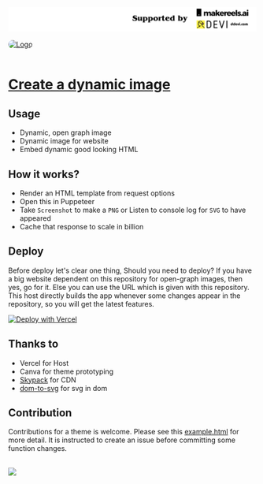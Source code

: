 [![Supported By](https://raw.githubusercontent.com/tuhinpal/tuhinpal/master/supported-by-banner.svg)](https://ddevi.com/?utm_source=tuhin_github_dynamic_image)


<a href="https://dynamic-image.vercel.app/"> <img src="https://dynamic-image.vercel.app/api/random/png?icon=https%3A%2F%2Fdynamic-image.vercel.app%2Ficon%2Fthink.svg&content=Create%20a%20dynamic%20image%20now%20%21&ref=website" alt="Logo" style="border-radius:15px;"></a><br><br>

# [Create a dynamic image](https://dynamic-image.vercel.app)

## Usage

- Dynamic, open graph image
- Dynamic image for website
- Embed dynamic good looking HTML

## How it works?

- Render an HTML template from request options
- Open this in Puppeteer
- Take `Screenshot` to make a `PNG` or Listen to console log for `SVG` to have appeared
- Cache that response to scale in billion

## Deploy

Before deploy let's clear one thing, Should you need to deploy?
If you have a big website dependent on this repository for open-graph images, then yes, go for it. Else you can use the URL which is given with this repository. This host directly builds the app whenever some changes appear in the repository, so you will get the latest features.

[![Deploy with Vercel](https://vercel.com/button)](https://vercel.com/new/clone?repository-url=https%3A%2F%2Fgithub.com%2Ftuhinpal%2Fdynamic-image&env=AXIOM_KEY)

## Thanks to

- Vercel for Host
- Canva for theme prototyping
- [Skypack](https://www.skypack.dev/) for CDN
- [dom-to-svg](https://github.com/felixfbecker/dom-to-svg) for svg in dom

## Contribution

Contributions for a theme is welcome. Please see this [example.html](https://github.com/tuhinpal/dynamic-image/blob/master/examples/index.html) for more detail. It is instructed to create an issue before committing some function changes.

<br><a href="https://www.buymeacoffee.com/tuhinkpal"><img src="https://img.buymeacoffee.com/button-api/?text=Buy me a coffee&emoji=&slug=tuhinkpal&button_colour=5F7FFF&font_colour=ffffff&font_family=Cookie&outline_colour=000000&coffee_colour=FFDD00"></a>
